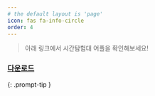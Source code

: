 ```yaml
---
# the default layout is 'page'
icon: fas fa-info-circle
order: 4
---
```


> 아래 링크에서 시간탐험대 어플을 확인해보세요!
### [다운로드](https://m.onestore.co.kr/v2/ko-kr/app/0001002257)
{: .prompt-tip }

